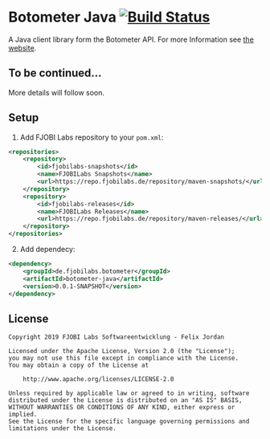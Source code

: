 # Botometer Java [![Build Status](https://build.fjobilabs.de/job/botometer-java/job/master/badge/icon)](https://build.fjobilabs.de/blue/organizations/jenkins/botometer-java)

A Java client library form the Botometer API. For more Information see [the website][botometer-website].


## To be continued...

More details will follow soon.

## Setup

1. Add FJOBI Labs repository to your `pom.xml`:

```xml
<repositories>
    <repository>
        <id>fjobilabs-snapshots</id>
        <name>FJOBILabs Snapshots</name>
        <url>https://repo.fjobilabs.de/repository/maven-snapshots/</url>
    </repository>
    <repository>
        <id>fjobilabs-releases</id>
        <name>FJOBILabs Releases</name>
        <url>https://repo.fjobilabs.de/repository/maven-releases/</url>
    </repository>
</repositories>
```

2. Add dependecy:

```xml
<dependency>
    <groupId>de.fjobilabs.botometer</groupId>
    <artifactId>botometer-java</artifactId>
    <version>0.0.1-SNAPSHOT</version>
</dependency>
```

## License

    Copyright 2019 FJOBI Labs Softwareentwicklung - Felix Jordan
    
    Licensed under the Apache License, Version 2.0 (the "License");
    you may not use this file except in compliance with the License.
    You may obtain a copy of the License at
    
        http://www.apache.org/licenses/LICENSE-2.0
    
    Unless required by applicable law or agreed to in writing, software
    distributed under the License is distributed on an "AS IS" BASIS,
    WITHOUT WARRANTIES OR CONDITIONS OF ANY KIND, either express or implied.
    See the License for the specific language governing permissions and
    limitations under the License.


[botometer-website]: https://botometer.iuni.iu.edu